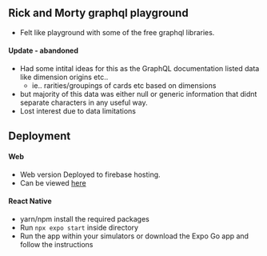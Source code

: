 ## Rick and Morty graphql playground
- Felt like playground with some of the free graphql libraries. 
#### Update - abandoned
- Had some intital ideas for this as the GraphQL documentation listed data like dimension origins etc..
    - ie.. rarities/groupings of cards etc based on dimensions
- but majority of this data was either null or generic information that didnt separate characters in any useful way.
- Lost interest due to data limitations   
## Deployment
#### Web 
- Web version Deployed to firebase hosting. 
- Can be viewed [here](https://thoash-rick-morty.firebaseapp.com/)

#### React Native
- yarn/npm install the required packages
- Run `npx expo start` inside directory
- Run the app within your simulators or download the Expo Go app and follow the instructions
